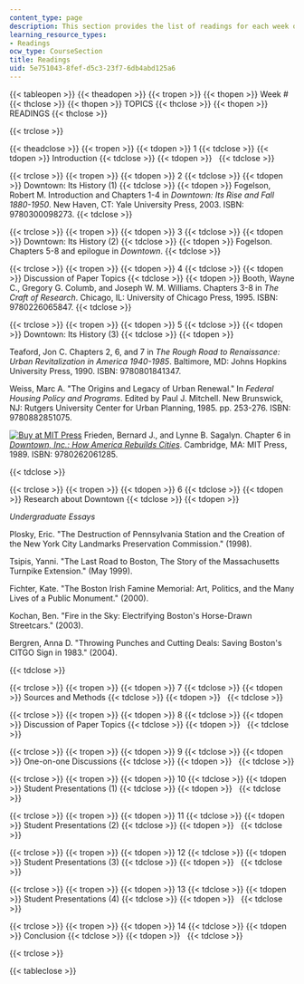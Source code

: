 ```yaml
---
content_type: page
description: This section provides the list of readings for each week of the course.
learning_resource_types:
- Readings
ocw_type: CourseSection
title: Readings
uid: 5e751043-8fef-d5c3-23f7-6db4abd125a6
---
```


{{< tableopen >}}
{{< theadopen >}}
{{< tropen >}}
{{< thopen >}}
Week #
{{< thclose >}}
{{< thopen >}}
TOPICS
{{< thclose >}}
{{< thopen >}}
READINGS
{{< thclose >}}

{{< trclose >}}

{{< theadclose >}}
{{< tropen >}}
{{< tdopen >}}
1
{{< tdclose >}}
{{< tdopen >}}
Introduction
{{< tdclose >}}
{{< tdopen >}}
 
{{< tdclose >}}

{{< trclose >}}
{{< tropen >}}
{{< tdopen >}}
2
{{< tdclose >}}
{{< tdopen >}}
Downtown: Its History (1)
{{< tdclose >}}
{{< tdopen >}}
Fogelson, Robert M. Introduction and Chapters 1-4 in _Downtown: Its Rise and Fall 1880-1950_. New Haven, CT: Yale University Press, 2003. ISBN: 9780300098273.
{{< tdclose >}}

{{< trclose >}}
{{< tropen >}}
{{< tdopen >}}
3
{{< tdclose >}}
{{< tdopen >}}
Downtown: Its History (2)
{{< tdclose >}}
{{< tdopen >}}
Fogelson. Chapters 5-8 and epilogue in _Downtown_.
{{< tdclose >}}

{{< trclose >}}
{{< tropen >}}
{{< tdopen >}}
4
{{< tdclose >}}
{{< tdopen >}}
Discussion of Paper Topics
{{< tdclose >}}
{{< tdopen >}}
Booth, Wayne C., Gregory G. Columb, and Joseph W. M. Williams. Chapters 3-8 in _The Craft of Research_. Chicago, IL: University of Chicago Press, 1995. ISBN: 9780226065847.
{{< tdclose >}}

{{< trclose >}}
{{< tropen >}}
{{< tdopen >}}
5
{{< tdclose >}}
{{< tdopen >}}
Downtown: Its History (3)
{{< tdclose >}}
{{< tdopen >}}


Teaford, Jon C. Chapters 2, 6, and 7 in _The Rough Road to Renaissance: Urban Revitalization in America 1940-1985_. Baltimore, MD: Johns Hopkins University Press, 1990. ISBN: 9780801841347.

Weiss, Marc A. "The Origins and Legacy of Urban Renewal." In _Federal Housing Policy and Programs_. Edited by Paul J. Mitchell. New Brunswick, NJ: Rutgers University Center for Urban Planning, 1985. pp. 253-276. ISBN: 9780882851075.

[![Buy at MIT Press](/images/mp_logo.gif)](https://mitpress.mit.edu/9780262061285) Frieden, Bernard J., and Lynne B. Sagalyn. Chapter 6 in [_Downtown, Inc.: How America Rebuilds Cities_](https://mitpress.mit.edu/9780262061285). Cambridge, MA: MIT Press, 1989. ISBN: 9780262061285.


{{< tdclose >}}

{{< trclose >}}
{{< tropen >}}
{{< tdopen >}}
6
{{< tdclose >}}
{{< tdopen >}}
Research about Downtown
{{< tdclose >}}
{{< tdopen >}}


_Undergraduate Essays_

Plosky, Eric. "The Destruction of Pennsylvania Station and the Creation of the New York City Landmarks Preservation Commission." (1998).

Tsipis, Yanni. "The Last Road to Boston, The Story of the Massachusetts Turnpike Extension." (May 1999).

Fichter, Kate. "The Boston Irish Famine Memorial: Art, Politics, and the Many Lives of a Public Monument." (2000).

Kochan, Ben. "Fire in the Sky: Electrifying Boston's Horse-Drawn Streetcars." (2003).

Bergren, Anna D. "Throwing Punches and Cutting Deals: Saving Boston's CITGO Sign in 1983." (2004).


{{< tdclose >}}

{{< trclose >}}
{{< tropen >}}
{{< tdopen >}}
7
{{< tdclose >}}
{{< tdopen >}}
Sources and Methods
{{< tdclose >}}
{{< tdopen >}}
 
{{< tdclose >}}

{{< trclose >}}
{{< tropen >}}
{{< tdopen >}}
8
{{< tdclose >}}
{{< tdopen >}}
Discussion of Paper Topics
{{< tdclose >}}
{{< tdopen >}}
 
{{< tdclose >}}

{{< trclose >}}
{{< tropen >}}
{{< tdopen >}}
9
{{< tdclose >}}
{{< tdopen >}}
One-on-one Discussions
{{< tdclose >}}
{{< tdopen >}}
 
{{< tdclose >}}

{{< trclose >}}
{{< tropen >}}
{{< tdopen >}}
10
{{< tdclose >}}
{{< tdopen >}}
Student Presentations (1)
{{< tdclose >}}
{{< tdopen >}}
 
{{< tdclose >}}

{{< trclose >}}
{{< tropen >}}
{{< tdopen >}}
11
{{< tdclose >}}
{{< tdopen >}}
Student Presentations (2)
{{< tdclose >}}
{{< tdopen >}}
 
{{< tdclose >}}

{{< trclose >}}
{{< tropen >}}
{{< tdopen >}}
12
{{< tdclose >}}
{{< tdopen >}}
Student Presentations (3)
{{< tdclose >}}
{{< tdopen >}}
 
{{< tdclose >}}

{{< trclose >}}
{{< tropen >}}
{{< tdopen >}}
13
{{< tdclose >}}
{{< tdopen >}}
Student Presentations (4)
{{< tdclose >}}
{{< tdopen >}}
 
{{< tdclose >}}

{{< trclose >}}
{{< tropen >}}
{{< tdopen >}}
14
{{< tdclose >}}
{{< tdopen >}}
Conclusion
{{< tdclose >}}
{{< tdopen >}}
 
{{< tdclose >}}

{{< trclose >}}

{{< tableclose >}}